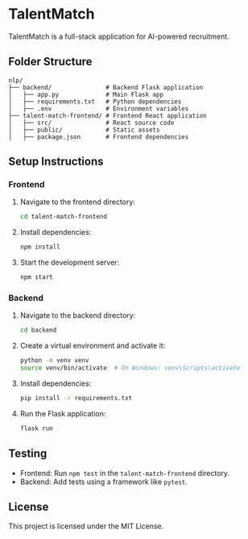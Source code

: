 # TalentMatch

TalentMatch is a full-stack application for AI-powered recruitment.

## Folder Structure

```
nlp/
├── backend/               # Backend Flask application
│   ├── app.py             # Main Flask app
│   ├── requirements.txt   # Python dependencies
│   ├── .env               # Environment variables
├── talent-match-frontend/ # Frontend React application
│   ├── src/               # React source code
│   ├── public/            # Static assets
│   ├── package.json       # Frontend dependencies
```

## Setup Instructions

### Frontend

1. Navigate to the frontend directory:
   ```bash
   cd talent-match-frontend
   ```

2. Install dependencies:
   ```bash
   npm install
   ```

3. Start the development server:
   ```bash
   npm start
   ```

### Backend

1. Navigate to the backend directory:
   ```bash
   cd backend
   ```

2. Create a virtual environment and activate it:
   ```bash
   python -m venv venv
   source venv/bin/activate  # On Windows: venv\Scripts\activate
   ```

3. Install dependencies:
   ```bash
   pip install -r requirements.txt
   ```

4. Run the Flask application:
   ```bash
   flask run
   ```

## Testing

- Frontend: Run `npm test` in the `talent-match-frontend` directory.
- Backend: Add tests using a framework like `pytest`.

## License

This project is licensed under the MIT License.
